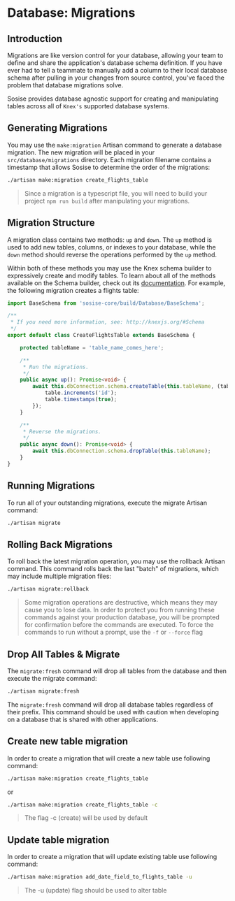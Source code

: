 # Database: Migrations
## Introduction
Migrations are like version control for your database, allowing your team to define and share the application's database schema definition. If you have ever had to tell a teammate to manually add a column to their local database schema after pulling in your changes from source control, you've faced the problem that database migrations solve.

Sosise provides database agnostic support for creating and manipulating tables across all of `Knex's` supported database systems.

## Generating Migrations
You may use the `make:migration` Artisan command to generate a database migration. The new migration will be placed in your `src/database/migrations` directory. Each migration filename contains a timestamp that allows Sosise to determine the order of the migrations:

```sh
./artisan make:migration create_flights_table
```

> Since a migration is a typescript file, you will need to build your project `npm run build` after manipulating your migrations.

## Migration Structure
A migration class contains two methods: `up` and `down`. The `up` method is used to add new tables, columns, or indexes to your database, while the `down` method should reverse the operations performed by the `up` method.

Within both of these methods you may use the Knex schema builder to expressively create and modify tables. To learn about all of the methods available on the Schema builder, check out its [documentation](http://knexjs.org/#Schema). For example, the following migration creates a flights table:

```typescript
import BaseSchema from 'sosise-core/build/Database/BaseSchema';

/**
 * If you need more information, see: http://knexjs.org/#Schema
 */
export default class CreateFlightsTable extends BaseSchema {

    protected tableName = 'table_name_comes_here';

    /**
     * Run the migrations.
     */
    public async up(): Promise<void> {
        await this.dbConnection.schema.createTable(this.tableName, (table) => {
            table.increments('id');
            table.timestamps(true);
        });
    }

    /**
     * Reverse the migrations.
     */
    public async down(): Promise<void> {
        await this.dbConnection.schema.dropTable(this.tableName);
    }
}
```

## Running Migrations
To run all of your outstanding migrations, execute the migrate Artisan command:

```sh
./artisan migrate
```

## Rolling Back Migrations
To roll back the latest migration operation, you may use the rollback Artisan command. This command rolls back the last "batch" of migrations, which may include multiple migration files:

```sh
./artisan migrate:rollback
```

> Some migration operations are destructive, which means they may cause you to lose data. In order to protect you from running these commands against your production database, you will be prompted for confirmation before the commands are executed. To force the commands to run without a prompt, use the `-f` or `--force` flag

## Drop All Tables & Migrate
The `migrate:fresh` command will drop all tables from the database and then execute the migrate command:

```sh
./artisan migrate:fresh
```

The `migrate:fresh` command will drop all database tables regardless of their prefix. This command should be used with caution when developing on a database that is shared with other applications.

## Create new table migration
In order to create a migration that will create a new table use following command:

```sh
./artisan make:migration create_flights_table
```

or

```sh
./artisan make:migration create_flights_table -c
```

> The flag -c (create) will be used by default

## Update table migration
In order to create a migration that will update existing table use following command:

```sh
./artisan make:migration add_date_field_to_flights_table -u
```

> The -u (update) flag should be used to alter table